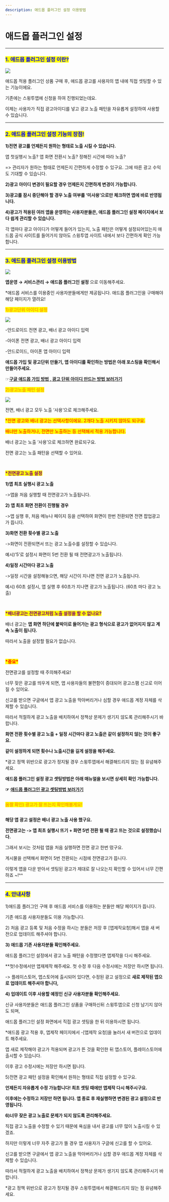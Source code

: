 ```yaml
---
description: 애드몹 플러그인 설정 이용방법
---
```


# 애드몹 플러그인 설정

***

### <mark style="color:blue;">**1. 애드몹 플러그인 설정 이란?**</mark>

![](https://wp.swing2app.co.kr/wp-content/uploads/2020/10/%EC%95%A0%EB%93%9C%EB%AA%B9%ED%94%8C%EB%9F%AC%EA%B7%B8%EC%9D%B8%EC%84%A4%EC%A0%95.png)

애드몹 적용 플러그인 상품 구매 후, 애드몹 광고를 사용자의 앱 내에 직접 셋팅할 수 있는 기능이에요.

기존에는 스윙투앱에 신청을 하여 진행되었는데요.

이제는 사용자가 직접 광고아이디를 넣고 광고 노출 패턴을 자유롭게 설정하여 사용할 수 있습니다.

***



### <mark style="color:blue;">**2. 애드몹 플러그인 설정 기능의 장점!**</mark>

**1)전면 광고를 언제든지 원하는 형태로 노출 시킬 수 있습니다.**

앱 첫실행시 노출? 앱 화면 전환시 노출? 정해진 시간에 따라 노출?

\=> 관리자가 원하는 형태로 언제든지 간편하게 수정할 수 있구요. 그에 따른 광고 수익도 기대할 수 있습니다.

**2)광고 아이디 변경이 필요할 경우 언제든지 간편하게 변경이 가능합니다.**

**3)광고를 잠시 중단해야 할 경우 노출 여부를 ‘미사용’으로만 체크하면 앱에 바로 반영됩니다.**

**4)광고가 적용된 여러 앱을 운영하는 사용자분들은, 애드몹 플러그인 설정 페이지에서 보다 쉽게 관리할 수 있습니다.**

각 앱마다 광고 아이디가 어떻게 들어가 있는지, 노출 패턴은 어떻게 설정되어있는지 애드몹 공식 사이트를 들어가지 않아도 스윙투앱 사이트 내에서 보다 간편하게 확인 가능합니다.

***



### <mark style="color:blue;">**3. 애드몹 플러그인 설정 이용방법**</mark>

![](https://wp.swing2app.co.kr/wp-content/uploads/2018/10/%EC%95%A0%EB%93%9C%EB%AA%B9%ED%94%8C%EB%9F%AC%EA%B7%B8%EC%9D%B8%EC%84%A4%EC%A0%953.png)

**앱운영 → 서비스관리 → 애드몹 플러그인 설정** 으로 이동해주세요.

\*애드몹 서비스를 이용중인 사용자분들에게만 제공됩니다. 애드몹 플러그인을 구매해야 해당 페이지가 열려요!



<mark style="color:orange;">**1)광고단위 아이디 설정**</mark>

![](https://wp.swing2app.co.kr/wp-content/uploads/2018/10/%EC%95%A0%EB%93%9C%EB%AA%B9%EA%B4%91%EA%B3%A0%EB%8B%A8%EC%9C%841.png)

\-안드로이드 전면 광고, 배너 광고 아이디 입력

\-아이폰 전면 광고, 배너 광고 아이디 입력

\-안드로이드, 아이폰 앱 아이디 입력

**애드몹 가입 및 광고단위 만들기, 앱 아이디를 확인하는 방법은 아래 포스팅을 확인해서 만들어주세요.**

☞[**구글 애드몹 가입 방법 , 광고 단위 아이디 만드는 방법 보러가기**](https://wp.swing2app.co.kr/knowledgebase/admob-register/)



<mark style="color:orange;">**2)광고노출 패턴 설정**</mark>

![](https://wp.swing2app.co.kr/wp-content/uploads/2018/10/%EC%95%A0%EB%93%9C%EB%AA%B9%EA%B4%91%EA%B3%A0%EB%8B%A8%EC%9C%842.png)

전면, 배너 광고 모두 노출 ‘사용’으로 체크해주세요.

<mark style="color:red;">\*전면 광고와 배너 광고는 선택사항이에요. 2개다 노출 시키지 않아도 되구요.</mark>

<mark style="color:red;">배너만 노출하거나, 전면만 노출하는 등 선택해서 적용 가능합니다.</mark>

배너 광고는 노출 ‘사용’으로 체크하면 완료되구요.

전면 광고는 노출 패턴을 선택할 수 있어요.

​

<mark style="color:purple;">**\*전면광고 노출 설정**</mark>

**1)앱 최초 실행시 광고 노출**

\->앱을 처음 실행할 때 전면광고가 노출됩니다.

**2) 앱 최초 화면 전환이 진행될 경우**

\->앱 실행 후, 처음 메뉴나 페이지 등을 선택하여 화면이 한번 전환되면 전면 팝업광고가 뜹니다.

**3)화면 전환 횟수별 광고 노출**

\->화면이 전환되면서 뜨는 광고 노출수를 설정할 수 있습니다.

예시)’5’로 설정시 화면이 5번 전환 될 때 전면광고가 노출됩니다.

**4)일정 시간마다 광고 노출**

\->일정 시간을 설정해놓으면, 해당 시간이 지나면 전면 광고가 노출됩니다.

예시) 60초 설정시, 앱 실행 후 60초가 지나면 광고가 노출됩니다. (60초 마다 광고 노출)

​

<mark style="color:purple;">**\*배너광고는 전면광고처럼 노출 설정을 할 수 없나요?**</mark>

배너 광고는 **앱 화면 하단에 붙박이로 들어가는 광고 형식으로 광고가 없어지지 않고 계속 노출이 됩니다.**

따라서 노출을 설정할 필요가 없습니다.

​

<mark style="color:red;">**\*중요\***</mark>

전면광고를 설정할 때 주의해주세요!

너무 잦은 광고를 띄우게 되면, 앱 사용자들의 불편함이 증대되어 광고스팸 신고로 이어질 수 있어요.

신고를 받으면 구글에서 앱 광고 노출을 막아버리거나 심할 경우 애드몹 계정 자체를 삭제할 수 있습니다.

따라서 적절하게 광고 노출을 배치하여서 정책상 문제가 생기지 않도록 관리해주시기 바랍니다.

**화면 전환 횟수별 광고 노출 + 일정 시간마다 광고 노출은 같이 설정하지 않는 것이 좋구요.**

**같이 설정하게 되면 횟수나 노출시간을 길게 설정을 해주세요.**

\*광고 정책 위반으로 광고가 정지될 경우 스윙투앱에서 해결해드리지 않는 점 유념해주세요.



**애드몹 플러그인 설정 광고 셋팅방법은 아래 매뉴얼을 보시면 상세히 확인 가능합니다.**

**☞** [**애드몹 플러그인 광고 셋팅방법 보러가기**](https://wp.swing2app.co.kr/knowledgebase/admob-apply/)

<div align="left">

<img src="https://wp.swing2app.co.kr/wp-content/uploads/2020/07/%EC%BA%A1%EC%B2%98.png" alt="">

</div>



&#x20;<mark style="color:orange;">**움짤 확인) 광고가 잘 뜨는지 확인해볼게요!**</mark>

<div align="left">

<img src="https://wp.swing2app.co.kr/wp-content/uploads/2018/10/%EB%85%B9%ED%99%94_2020_10_06_20_16_43_781.gif" alt="">

</div>

<div align="left">

<img src="https://wp.swing2app.co.kr/wp-content/uploads/2018/10/%EB%85%B9%ED%99%94_2020_10_06_20_17_59_915.gif" alt="">

</div>

**해당 앱 광고 설정은 배너 광고 노출 사용 했구요.**

**전면광고는 -> 앱 최초 실행시 뜨기 + 화면 5번 전환 될 때 광고 뜨는 것으로 설정했습니다.**

그래서 보시는 것처럼 앱을 처음 실행하면 전면 광고 한번 떴구요.

게시물을 선택해서 화면이 5번 전환되는 시점에 전면광고가 뜹니다.

이렇게 앱을 다운 받아서 셋팅된 광고가 제대로 잘 나오는지 확인할 수 있어서 너무 간편하죠 \~!^^

***



### <mark style="color:blue;">**4. 안내사항**</mark>

1\)애드몹 플러그인 구매 후 애드몹 서비스를 이용하는 분들만 해당 페이지가 뜹니다.

기존 애드몹 사용자분들도 이용 가능합니다.

2\) 처음 광고 등록 및 처음 수정을 하시는 분들은 저장 후 \[앱제작요청]해서 앱을 새 버전으로 업데이트 해주셔야 합니다.

**3) 애드몹 기존 사용자분들 확인해주세요.**

애드몹 플러그인 설정에서 광고 노출 패턴을 수정했다면 앱제작을 다시 해주세요.

\*\*첫!수정에서만 앱재제작 해주세요. 첫 수정 후 다음 수정시에는 저장만 하시면 됩니다.

\-> 플레이스토어, 앱스토어에 출시되어 있다면, 수정된 광고 설정으로 **새로 제작된 앱으로 업데이트 해주셔야 합니다,**

**4) 업데이트 이후 사용할 예정인 신규 사용자분들 확인해주세요.**

신규 사용자분들은 애드몹 플러그인 상품을 구매하신뒤 스윙투앱으로 신청 남기지 않아도 되며,

애드몹 플러그인 설정 화면에서 직접 광고 셋팅을 한 뒤 이용하시면 됩니다.

\*애드몹 광고 적용 후, 앱제작 페이지에서 -\[앱제작 요청]을 눌러서 새 버전으로 업데이트 해주세요.

앱 새로 제작해야 광고가 적용되며 광고가 뜬 것을 확인한 뒤 앱스토어, 플레이스토어에 출시할 수 있습니다.

이후 광고 수정시에는 저장만 하시면 됩니다.

5\)전면 광고 패턴 설정을 확인해서 원하는 형태로 직접 설정할 수 있구요.

**언제든지 자유롭게 수정 가능합니다! 최초 셋팅 때에만 앱제작 다시 해주시구요.**

**이후에는 수정하고 저장만 하면 됩니다. 앱 종료 후 재실행하면 변경된 광고 설정으로 반영됩니다.**

**6)너무 잦은 광고 노출로 문제가 되지 않도록 관리해주세요.**

직접 광고 노출을 수정할 수 있기 때문에 욕심을 내서 광고를 너무 많이 노출시킬 수 있겠죠.

하지만 이렇게 너무 자주 광고가 뜰 경우 앱 사용자가 구글에 신고를 할 수 있어요.

신고를 받으면 구글에서 앱 광고 노출을 막아버리거나 심할 경우 애드몹 계정 자체를 삭제할 수 있습니다.

따라서 적절하게 광고 노출을 배치하여서 정책상 문제가 생기지 않도록 관리해주시기 바랍니다.

\*광고 정책 위반으로 광고가 정지될 경우 스윙투앱에서 해결해드리지 않는 점 유념해주세요.
